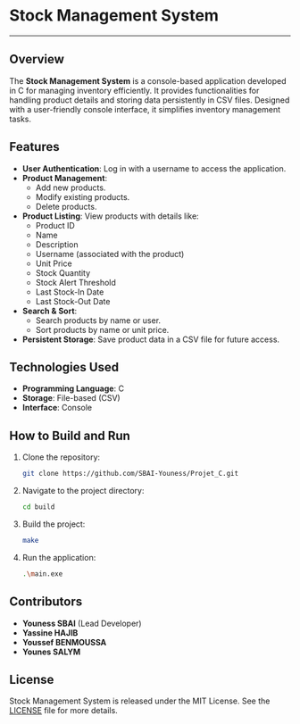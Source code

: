 # Stock Management System
---


## Overview
The **Stock Management System** is a console-based application developed in C for managing inventory efficiently. It provides functionalities for handling product details and storing data persistently in CSV files. Designed with a user-friendly console interface, it simplifies inventory management tasks.


## Features
- **User Authentication**: Log in with a username to access the application.
- **Product Management**:
  - Add new products.
  - Modify existing products.
  - Delete products.
- **Product Listing**:
  View products with details like:
  - Product ID
  - Name
  - Description
  - Username (associated with the product)
  - Unit Price
  - Stock Quantity
  - Stock Alert Threshold
  - Last Stock-In Date
  - Last Stock-Out Date
- **Search & Sort**:
  - Search products by name or user.
  - Sort products by name or unit price.
- **Persistent Storage**:
  Save product data in a CSV file for future access.


## Technologies Used
- **Programming Language**: C
- **Storage**: File-based (CSV)
- **Interface**: Console


## How to Build and Run

1. Clone the repository:
   ```bash
   git clone https://github.com/SBAI-Youness/Projet_C.git
   ```
2. Navigate to the project directory:
   ```bash
   cd build
   ```
3. Build the project:
   ```bash
   make
   ```
4. Run the application:
   ```bash
   .\main.exe
   ```


## Contributors
- **Youness SBAI** (Lead Developer)
- **Yassine HAJIB**
- **Youssef BENMOUSSA**
- **Younes SALYM**

## License
Stock Management System is released under the MIT License. See the [LICENSE](LICENSE) file for more details.